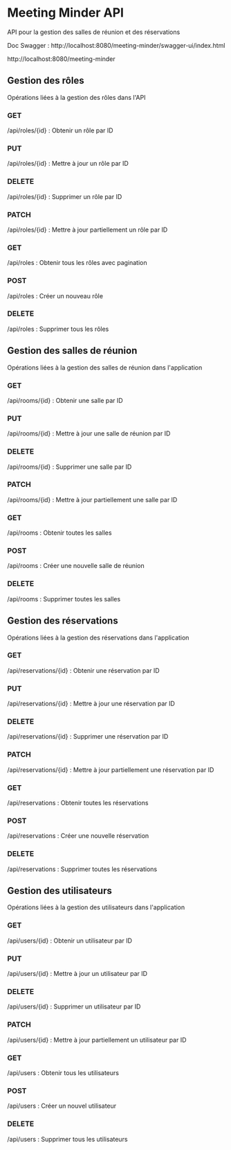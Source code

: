 # Meeting Minder API

API pour la gestion des salles de réunion et des réservations

Doc Swagger :  http://localhost:8080/meeting-minder/swagger-ui/index.html 

http://localhost:8080/meeting-minder 

 ## Gestion des rôles
Opérations liées à la gestion des rôles dans l'API


### GET

/api/roles/{id} : Obtenir un rôle par ID

### PUT
/api/roles/{id} : Mettre à jour un rôle par ID

### DELETE
/api/roles/{id} : Supprimer un rôle par ID

### PATCH
/api/roles/{id} : Mettre à jour partiellement un rôle par ID

### GET
/api/roles : Obtenir tous les rôles avec pagination

### POST
/api/roles : Créer un nouveau rôle

### DELETE
/api/roles : Supprimer tous les rôles


## Gestion des salles de réunion
Opérations liées à la gestion des salles de réunion dans l'application


### GET
/api/rooms/{id} : Obtenir une salle par ID

### PUT
/api/rooms/{id} : Mettre à jour une salle de réunion par ID

### DELETE
/api/rooms/{id} : Supprimer une salle par ID

### PATCH
/api/rooms/{id} : Mettre à jour partiellement une salle par ID

### GET
/api/rooms : Obtenir toutes les salles

### POST
/api/rooms : Créer une nouvelle salle de réunion

### DELETE
/api/rooms : Supprimer toutes les salles

## Gestion des réservations
Opérations liées à la gestion des réservations dans l'application



### GET
/api/reservations/{id} : Obtenir une réservation par ID

### PUT
/api/reservations/{id} : Mettre à jour une réservation par ID

### DELETE
/api/reservations/{id} : Supprimer une réservation par ID

### PATCH
/api/reservations/{id} : Mettre à jour partiellement une réservation par ID

### GET
/api/reservations : Obtenir toutes les réservations

### POST
/api/reservations : Créer une nouvelle réservation

### DELETE
/api/reservations : Supprimer toutes les réservations

## Gestion des utilisateurs
Opérations liées à la gestion des utilisateurs dans l'application



### GET

/api/users/{id} : Obtenir un utilisateur par ID

### PUT
/api/users/{id} : Mettre à jour un utilisateur par ID

### DELETE
/api/users/{id} : Supprimer un utilisateur par ID

### PATCH
/api/users/{id} : Mettre à jour partiellement un utilisateur par ID

### GET
/api/users : Obtenir tous les utilisateurs

### POST
/api/users : Créer un nouvel utilisateur

### DELETE
/api/users : Supprimer tous les utilisateurs